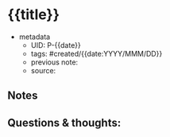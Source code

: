 # {{title}}

- metadata
	- UID: P-{{date}}
	- tags: #created/{{date:YYYY/MMM/DD}}
	- previous note: 
	- source: 

## Notes

## Questions & thoughts:

